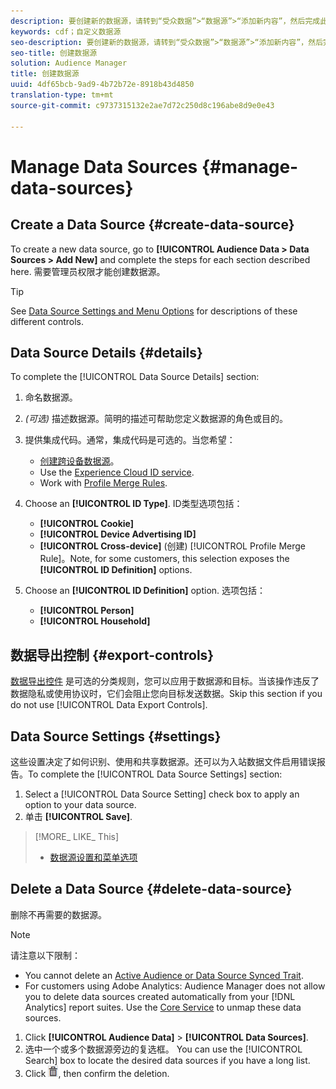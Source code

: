```yaml
---
description: 要创建新的数据源，请转到“受众数据”>“数据源”>“添加新内容”，然后完成此处描述的每个部分的步骤。需要管理员权限才能创建数据源。
keywords: cdf；自定义数据源
seo-description: 要创建新的数据源，请转到“受众数据”>“数据源”>“添加新内容”，然后完成此处描述的每个部分的步骤。需要管理员权限才能创建数据源。
seo-title: 创建数据源
solution: Audience Manager
title: 创建数据源
uuid: 4df65bcb-9ad9-4b72b72e-8918b43d4850
translation-type: tm+mt
source-git-commit: c9737315132e2ae7d72c250d8c196abe8d9e0e43

---
```



# Manage Data Sources {#manage-data-sources}

## Create a Data Source {#create-data-source}

To create a new data source, go to **[!UICONTROL Audience Data > Data Sources > Add New]** and complete the steps for each section described here. 需要管理员权限才能创建数据源。

<!-- create-datasource.xml -->

>[!TIP]
>
>See [Data Source Settings and Menu Options](../features/datasources-list-and-settings.md#settings-menu-options) for descriptions of these different controls.

## Data Source Details {#details}

To complete the [!UICONTROL Data Source Details] section:

1. 命名数据源。
1. *(可选)* 描述数据源。简明的描述可帮助您定义数据源的角色或目的。
1. 提供集成代码。通常，集成代码是可选的。当您希望：

   * [创建跨设备数据源](../features/profile-merge-rules/merge-rules-start.md#create-data-source)。
   * Use the [Experience Cloud ID service](https://marketing.adobe.com/resources/help/en_US/mcvid/).
   * Work with [Profile Merge Rules](../features/profile-merge-rules/merge-rules-start.md).

1. Choose an **[!UICONTROL ID Type]**. ID类型选项包括：

   * **[!UICONTROL Cookie]**
   * **[!UICONTROL Device Advertising ID]**
   * **[!UICONTROL Cross-device]** (创建) [!UICONTROL Profile Merge Rule]。Note, for some customers, this selection exposes the **[!UICONTROL ID Definition]** options.

1. Choose an **[!UICONTROL ID Definition]** option. 选项包括：

   * **[!UICONTROL Person]**
   * **[!UICONTROL Household]**

## 数据导出控制 {#export-controls}

[数据导出控件](../features/data-export-controls.md) 是可选的分类规则，您可以应用于数据源和目标。当该操作违反了数据隐私或使用协议时，它们会阻止您向目标发送数据。Skip this section if you do not use [!UICONTROL Data Export Controls].

## Data Source Settings {#settings}

这些设置决定了如何识别、使用和共享数据源。还可以为入站数据文件启用错误报告。To complete the [!UICONTROL Data Source Settings] section:

1. Select a [!UICONTROL Data Source Setting] check box to apply an option to your data source.
2. 单击 **[!UICONTROL Save]**.

>[!MORE_ LIKE_ This]
>
>* [数据源设置和菜单选项](../features/datasources-list-and-settings.md#settings-menu-options)


## Delete a Data Source {#delete-data-source}

<!-- t_datasource_delete.xml -->

删除不再需要的数据源。

>[!NOTE]
>
>请注意以下限制：
>
>* You cannot delete an [Active Audience or Data Source Synced Trait](../features/traits/client-activity-synced-audience-traits.md).
>* For customers using Adobe Analytics: Audience Manager does not allow you to delete data sources created automatically from your [!DNL Analytics] report suites. Use the [Core Service](https://marketing.adobe.com/resources/help/en_US/mcloud/) to unmap these data sources.


1. Click **[!UICONTROL Audience Data]** &gt; **[!UICONTROL Data Sources]**.
1. 选中一个或多个数据源旁边的复选框。
You can use the [!UICONTROL Search] box to locate the desired data sources if you have a long list.
1. Click  ![](assets/icon_trash.png), then confirm the deletion.